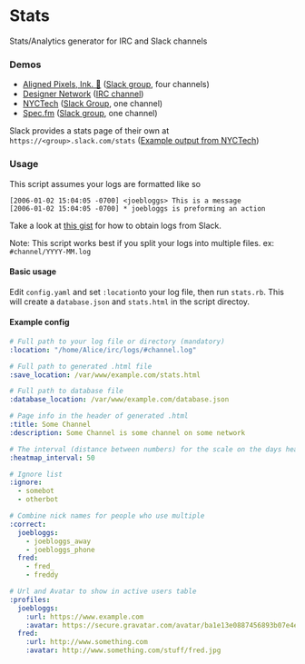 # Stats
Stats/Analytics generator for IRC and Slack channels

### Demos
* [Aligned Pixels, Ink. 🏇](https://kash.im/stats/aligned.html) ([Slack group](http://alignedpixels.com/), four channels)
* [Designer Network](https://kash.im/stats/dn.html) ([IRC channel](http://designers.im/))
* [NYCTech](https://kash.im/stats/nyctech.html) ([Slack Group](http://www.nyctechslack.com/), one channel)
* [Spec.fm](https://kash.im/stats/spec.html) ([Slack group](http://spec.fm/), one channel)

Slack provides a stats page of their own at `https://<group>.slack.com/stats` ([Example output from NYCTech](https://i.imgur.com/CUDfoPx.png))

### Usage

This script assumes your logs are formatted like so

```
[2006-01-02 15:04:05 -0700] <joebloggs> This is a message
[2006-01-02 15:04:05 -0700] * joebloggs is preforming an action
```

Take a look at [this gist](https://gist.github.com/0x263b/a296fad860edc4ea3deb7f30e0e41bc0) for how to obtain logs from Slack.

Note: This script works best if you split your logs into multiple files. ex: `#channel/YYYY-MM.log`

#### Basic usage

Edit `config.yaml` and set `:location`to your log file, then run `stats.rb`. This will create a `database.json` and `stats.html` in the script directoy.

#### Example config

```yaml
# Full path to your log file or directory (mandatory)
:location: "/home/Alice/irc/logs/#channel.log"

# Full path to generated .html file
:save_location: /var/www/example.com/stats.html

# Full path to database file
:database_location: /var/www/example.com/database.json

# Page info in the header of generated .html
:title: Some Channel
:description: Some Channel is some channel on some network

# The interval (distance between numbers) for the scale on the days heatmap. Integer
:heatmap_interval: 50

# Ignore list
:ignore:
  - somebot
  - otherbot

# Combine nick names for people who use multiple
:correct:
  joebloggs:
    - joebloggs_away
    - joebloggs_phone
  fred: 
    - fred_
    - freddy

# Url and Avatar to show in active users table
:profiles:
  joebloggs:
    :url: https://www.example.com
    :avatar: https://secure.gravatar.com/avatar/ba1e13e0887456893b07e4ee8e78aece
  fred:
    :url: http://www.something.com
    :avatar: http://www.something.com/stuff/fred.jpg
```